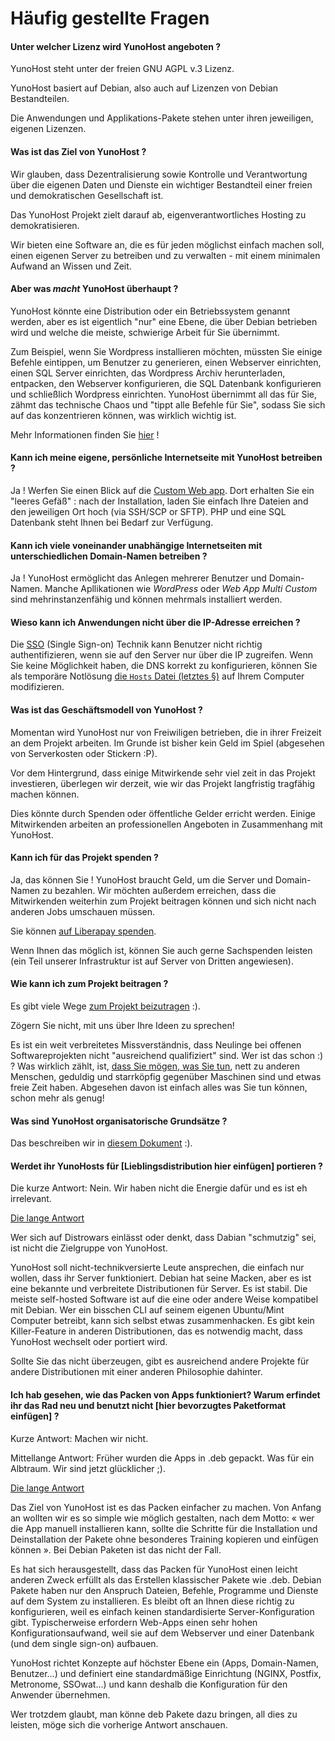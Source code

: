 # Häufig gestellte Fragen

#### Unter welcher Lizenz wird YunoHost angeboten ?

YunoHost steht unter der freien GNU AGPL v.3 Lizenz.

YunoHost basiert auf Debian, also auch auf Lizenzen von Debian Bestandteilen.

Die Anwendungen und Applikations-Pakete stehen unter ihren jeweiligen, eigenen Lizenzen.


#### Was ist das Ziel von YunoHost ?

Wir glauben, dass Dezentralisierung sowie Kontrolle und Verantwortung über die eigenen Daten und Dienste ein wichtiger Bestandteil einer freien und demokratischen Gesellschaft ist.

Das YunoHost Projekt zielt darauf ab, eigenverantwortliches Hosting zu demokratisieren.

Wir bieten eine Software an, die es für jeden möglichst einfach machen soll, einen eigenen Server zu betreiben und zu verwalten - mit einem minimalen Aufwand an Wissen und Zeit.


#### Aber was *macht* YunoHost überhaupt ?

YunoHost könnte eine Distribution oder ein Betriebssystem genannt werden, aber es ist eigentlich "nur" eine Ebene, die über Debian betrieben wird und welche die meiste, schwierige Arbeit für Sie übernimmt.

Zum Beispiel, wenn Sie Wordpress installieren möchten, müssten Sie einige Befehle eintippen, um Benutzer zu generieren, einen Webserver einrichten, einen SQL Server einrichten, das Wordpress Archiv herunterladen, entpacken, den Webserver konfigurieren, die SQL Datenbank konfigurieren und schließlich Wordpress einrichten. YunoHost übernimmt all das für Sie, zähmt das technische Chaos und "tippt alle Befehle für Sie", sodass Sie sich auf das konzentrieren können, was wirklich wichtig ist.

Mehr Informationen finden Sie [hier](whatsyunohost) !


#### Kann ich meine eigene, persönliche Internetseite mit YunoHost betreiben ?

Ja ! Werfen Sie einen Blick auf die [Custom Web app](https://github.com/YunoHost-Apps/my_webapp_ynh).
Dort erhalten Sie ein "leeres Gefäß" : nach der Installation, laden Sie einfach Ihre Dateien and den jeweiligen Ort hoch (via SSH/SCP or SFTP). PHP und eine SQL Datenbank steht Ihnen bei Bedarf zur Verfügung.


#### Kann ich viele voneinander unabhängige Internetseiten mit unterschiedlichen Domain-Namen betreiben ?

Ja ! YunoHost ermöglicht das Anlegen mehrerer Benutzer und Domain-Namen. Manche Apllikationen wie *WordPress* oder *Web App Multi Custom* sind mehrinstanzenfähig und können mehrmals installiert werden.


#### Wieso kann ich Anwendungen nicht über die IP-Adresse erreichen ?

Die [SSO](https://github.com/Kloadut/SSOwat/) (Single Sign-on) Technik kann Benutzer nicht richtig authentifizieren, wenn sie auf den Server nur über die IP zugreifen. Wenn Sie keine Möglichkeit haben, die DNS korrekt zu konfigurieren, können Sie als temporäre Notlösung [die `Hosts` Datei (letztes §)](/dns_local_network) auf Ihrem Computer modifizieren.


#### Was ist das Geschäftsmodell von YunoHost ?

Momentan wird YunoHost nur von Freiwiligen betrieben, die in ihrer Freizeit an dem Projekt arbeiten. Im Grunde ist bisher kein Geld im Spiel (abgesehen von Serverkosten oder Stickern :P).

Vor dem Hintergrund, dass einige Mitwirkende sehr viel zeit in das Projekt investieren, überlegen wir derzeit, wie wir das Projekt langfristig tragfähig machen können.

Dies könnte durch Spenden oder öffentliche Gelder erricht werden. Einige Mitwirkenden arbeiten an professionellen Angeboten in Zusammenhang mit YunoHost.


#### Kann ich für das Projekt spenden ?

Ja, das können Sie ! YunoHost braucht Geld, um die Server und Domain-Namen zu bezahlen. Wir möchten außerdem erreichen, dass die Mitwirkenden weiterhin zum Projekt beitragen können und sich nicht nach anderen Jobs umschauen müssen.

Sie können [auf Liberapay spenden](https://liberapay.com/yunohost).

Wenn Ihnen das möglich ist, können Sie auch gerne Sachspenden leisten (ein Teil unserer Infrastruktur ist auf Server von Dritten angewiesen).


#### Wie kann ich zum Projekt beitragen ?

Es gibt viele Wege [zum Projekt beizutragen](contribute) :).

Zögern Sie nicht, mit uns über Ihre Ideen zu sprechen!

Es ist ein weit verbreitetes Missverständnis, dass Neulinge bei offenen Softwareprojekten nicht "ausreichend qualifiziert" sind. Wer ist das schon :) ? Was wirklich zählt, ist, [dass Sie mögen, was Sie tun](https://www.youtube.com/watch?v=zIbR5TAz2xQ&t=113s), nett zu anderen Menschen, geduldig und starrköpfig gegenüber Maschinen sind und etwas freie Zeit haben. Abgesehen davon ist einfach alles was Sie tun können, schon mehr als genug!


#### Was sind YunoHost organisatorische Grundsätze ?

Das beschreiben wir in [diesem Dokument](project_organization) :).


#### Werdet ihr YunoHosts für [Lieblingsdistribution hier einfügen] portieren ?

Die kurze Antwort: Nein. Wir haben nicht die Energie dafür und es ist eh irrelevant.

<a data-toggle="collapse" data-target="#willyouportyunohost" href="#">Die lange Antwort</a>
<div id="willyouportyunohost" class="collapse">
<p>Wer sich auf Distrowars einlässt oder denkt, dass Dabian "schmutzig" sei, ist nicht die Zielgruppe von YunoHost.</p>

<p>YunoHost soll nicht-technikversierte Leute ansprechen, die einfach nur wollen, dass ihr Server funktioniert. Debian hat seine Macken, aber es ist eine bekannte und verbreitete Distributionen für Server. Es ist stabil. Die meiste self-hosted Software ist auf die eine oder andere Weise kompatibel mit Debian. Wer ein bisschen CLI auf seinem eigenen Ubuntu/Mint Computer betreibt, kann sich selbst etwas zusammenhacken. Es gibt kein Killer-Feature in anderen Distributionen, das es notwendig macht, dass YunoHost wechselt oder portiert wird.</p>

<p>Sollte Sie das nicht überzeugen, gibt es ausreichend andere Projekte für andere Distributionen mit einer anderen Philosophie dahinter.</p>
</div>


#### Ich hab gesehen, wie das Packen von Apps funktioniert? Warum erfindet ihr das Rad neu und benutzt nicht [hier bevorzugtes Paketformat einfügen] ?

Kurze Antwort: Machen wir nicht.

Mittellange Antwort: Früher wurden die Apps in .deb gepackt. Was für ein Albtraum. Wir sind jetzt glücklicher ;).

<a data-toggle="collapse" data-target="#whyareyoureinventingpackaging" href="#">Die lange Antwort</a>
<div id="whyareyoureinventingpackaging" class="collapse">

<p>Das Ziel von YunoHost ist es das Packen einfacher zu machen. Von Anfang an wollten wir es so simple wie möglich gestalten, nach dem Motto: « wer die App manuell installieren kann, sollte die Schritte für die Installation und Deinstallation der Pakete ohne besonderes Training kopieren und einfügen können ». Bei Debian Paketen ist das nicht der Fall.</p>

<p>Es hat sich herausgestellt, dass das Packen für YunoHost einen leicht anderen Zweck erfüllt als das Erstellen klassischer Pakete wie .deb. Debian Pakete haben nur den Anspruch Dateien, Befehle, Programme und Dienste auf dem System zu installieren. Es bleibt oft an Ihnen diese richtig zu konfigurieren, weil es einfach keinen standardisierte Server-Konfiguration gibt. Typischerweise erfordern Web-Apps einen sehr hohen Konfigurationsaufwand, weil sie auf dem Webserver und einer Datenbank (und dem single sign-on) aufbauen.</p>

<p>YunoHost richtet Konzepte auf höchster Ebene ein (Apps, Domain-Namen, Benutzer...) und definiert eine standardmäßige Einrichtung (NGINX, Postfix, Metronome, SSOwat...) und kann deshalb die Konfiguration für den Anwender übernehmen.</p>

<p>Wer trotzdem glaubt, man könne deb Pakete dazu bringen, all dies zu leisten, möge sich die vorherige Antwort anschauen.</p>
</div>
